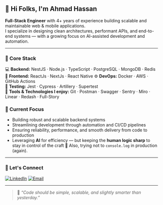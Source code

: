 ## 👋 Hi Folks, I'm Ahmad Hassan

**Full-Stack Engineer** with 4+ years of experience building scalable and maintainable web & mobile applications.  
I specialize in designing clean architectures, performant APIs, and end-to-end systems — with a growing focus on AI-assisted development and automation.

---

### 🧠 Core Stack
💻 **Backend:** NestJS · Node.js · TypeScript · PostgreSQL · MongoDB · Redis  
🧩 **Frontend:** ReactJs  · NextJs · React Native 
⚙️ **DevOps:** Docker · AWS · GitHub Actions  
🧪 **Testing:** Jest · Cypress · Artillery · Supertest  
🧩 **Tools & Technologies I enjoy:** Git · Postman · Swagger · Sentry · Miro · Linear · Redash · Full-Story


### 🔭 Current Focus
- Building robust and scalable backend systems  
- Streamlining development through automation and CI/CD pipelines  
- Ensuring reliability, performance, and smooth delivery from code to production
- Leveraging **AI** for efficiency — but keeping the **human logic sharp** to stay in control of the craft 
🧠 Also, trying not to `console.log` in production (again).

---

### 🤝 Let's Connect
[![LinkedIn](https://img.shields.io/badge/LinkedIn-0A66C2?style=flat&logo=linkedin&logoColor=white)](https://linkedin.com/in/ahmad-hassan-dev)
[![Email](https://img.shields.io/badge/Email-DB4437?style=flat&logo=gmail&logoColor=white)](mailto:ahmadhassan.butt786@gmail.com)

---

> 💬 _“Code should be simple, scalable, and slightly smarter than yesterday.”_
